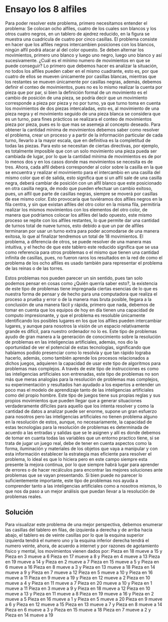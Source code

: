 # Ensayo los 8 alfiles
Para poder resolver este problema, primero necesitamos entender el problema:
Se colocan ocho alfiles, cuatro de los cuales son blancos y los otros cuatro negros, en un tablero de ajedrez reducido, en la figura se muestra una cuadricula de cuatro por cinco casillas. El problema consiste en hacer que los alfiles negros intercambien posiciones con los blancos, ningún alfil podrá atacar al del color opuesto. Se deben alternar los movimientos, primero uno blanco y luego uno negro, luego uno blanco y así sucesivamente. ¿Cuál es el mínimo numero de movimientos en que se puede conseguir?
Lo primero que debemos hacer es analizar la situación, no todos los alfiles pueden caber en el mismo cuadrante, esto es, por que cuatro de ellos se mueven únicamente por casillas blancas, mientras que los restantes se mueven únicamente por casillas negras, además, debemos definir el conteo de movimientos, pues no es lo mismo realizar la cuenta por pieza que por par, si bien la definición formal de un movimiento es el cambio de posición de una pieza, se podría decir que un movimiento corresponde a pieza por pieza y no por turno, ya que turno toma en cuenta los movimientos de dos piezas intercaladas, esto es, al movimiento de una pieza negra y el movimiento seguido de una pieza blanca se considera que es un turno, para fines prácticos se realizara el conteo de movimientos pieza por pieza, pues es lo que mas se asemeja al concepto deseado.
Para obtener la cantidad mínima de movimientos debemos saber como resolver el problema, crear un proceso y a partir de la información particular de cada turno, llevarlo a la mayor escala, que en definitiva es la completitud de todas las piezas. Para esto se necesitan de ciertas directivas, por ejemplo, es totalmente imposible que con un solo movimiento una pieza pueda ser cambiada de lugar, por lo que la cantidad mínima de movimientos es de por lo menos dos y en los casos donde mas movimientos se necesita es de tres. Ahora, cada alfil deberá corresponder al color sobre la casilla en la que se encuentra y realizar el movimiento para el intercambio en una casilla del mismo color que el de salida, esto significa que si un alfil sale de una casilla negra, deberá cambiar de posición con un alfil blanco que este posicionado en otra casilla negra, de modo que pueden efectuar un cambio exitoso, pues, un alfil que parte de casillas negras, siempre se moverá por casillas de ese mismo color. Esto provocaría que tuviéramos dos alfiles negros en la fila centra, y sin que existan alfiles del otro color en la misma fila, permitiría realizar los mismos movimientos con los elementos del otro color, de manera que podríamos colocar los alfiles del lado opuesto, este mismo proceso se repite con los alfiles restantes, lo que permite dar una cantidad de turnos total de nueve turnos, esto debido a que un par de alfiles terminaran por usar un turno extra para poder acomodarse de una manera exitosa, lo que al finalizar tendremos un total de 18 movimientos.
El problema, a diferencia de otros, se puede resolver de una manera mas intuitiva, y el hecho de que este tablero este reducido significa que se usa como referencia para otros problemas o el mismo que tienen una cantidad infinita de casillas, pues, no fueron raros los resultados en la red de como el problema de los ocho alfiles es usado también para representar el problema de las reinas o de las torres.


Estos problemas nos pueden parecer un sin sentido, pues tan solo podemos pensar en cosas como ¿Quién querría saber esto?, la existencia de este tipo de problemas tiene impregnada ciertas esencias de lo que es nuestra forma de pensar y de hecho para una computadora que realiza el proceso a prueba y error o de la manera mas bruta posible, llegara a la conclusión de una manera fácil y rápida, primero que nada, debemos de tomar en cuenta que los equipos de hoy en día tienen una capacidad de computo impresionante, y que el problema es resoluble únicamente identificando los posibles lugares en los que los alfiles pueden intercambiar lugares, y aunque para nosotros la visión de un espacio relativamente grande es difícil, para nuestro ordenador no lo es.
Este tipo de problemas ayudo de gran manera a la generación de conocimiento sobre la resolución de problemas en las inteligencias artificiales, además, nos dio la oportunidad de ver el potencial de estas tecnologías, significando que habíamos podido presenciar como lo resolvía y que tan rápido lograba hacerlo, además, como también aprende los procesos relacionados a dichos juegos, adquieren la capacidad de usar este tipo de algoritmos para problemas mas complejos. 
A través de este tipo de instrucciones es como las inteligencias artificiales son entrenadas, este tipo de problemas no son más que meras analogías para la resolución de problemas mas complejos, su experimentación y resultados han ayudado a los expertos a entender un poco mas el modelo de aprendizaje tanto de las inteligencias artificiales como del propio hombre. Este tipo de juegos tiene sus propias reglas y sus propios movimientos que pueden llegar que a generar situaciones verdaderamente difíciles para aquello que los intenta resolver y como la cantidad de datos a analizar puede ser enorme, supone un gran esfuerzo para nosotros pero las inteligencias artificiales no tienen problema alguno en la resolución de estos, aunque, no necesariamente, la capacidad de estas tecnologías para la resolución de problemas es determinada de acuerdo a las entradas y salidas que se le asignen y allí es donde debemos de tomar en cuanta todas las variables que un entorno practico tiene, si se trata de jugar un juego real, debe de tener en cuenta aspectos como la forma, iluminación y materiales de los objetos que vaya a manipular y con esta información establecer la estrategia mas eficiente para resolver el problema, lo ideal es que lo hiciera pero en este campo siempre esta presente la mejora continua, por lo que siempre habrá lugar para aprender de errores o de hacer recálculos para encontrar las mejores soluciones ante problemas que se vayan presentando.
Si bien puede no parecer lo suficientemente importante, este tipo de problemas nos ayuda a comprender tanto a las inteligencias artificiales como a nosotros mismos, lo que nos da paso a un mejor análisis que puedan llevar a la resolución de problemas reales.







## Solución
Para visualizar este problema de una mejor perspectiva, debemos enumerar las casillas del tablero en filas, de izquierda a derecha y de arriba hacia abajo, el tablero es de veinte casillas por lo que la esquina superior izquierda tendrá el numero uno y la esquina inferior derecha tendrá el numero veinte, ahora, de acuerdo a internet y por razones de agotamiento físico y mental, los movimientos vienen dados por:
Pieza en 18 mueve a 15 y Pieza en 3 mueve a 6
Pieza en 17 mueve a 8 y Pieza en 4 mueve a 13
Pieza en 19 mueve a 14 y Pieza en 2 mueve a 7
Pieza en 15 mueve a 5 y Pieza en 6 mueve a 16
Pieza en 8 mueve a 3 y Pieza en 13 mueve a 18
Pieza en 14 mueve a 9 y Pieza en 7 mueve a 12
Pieza en 5 mueve a 10 y Pieza en 16 mueve a 11
Pieza en 9 mueve a 19 y Pieza en 12 mueve a 2
Pieza en 10 mueve a 4 y Pieza en 11 mueve a 7
Pieza en 20 mueve a 10 y Pieza en 1 mueve a 11
Pieza en 3 mueve a 9 y Pieza en 18 mueve a 12
Pieza en 10 mueve a 13 y Pieza en 11 mueve a 8
Pieza en 19 mueve a 16 y Pieza en 2 mueve a 5
Pieza en 16 mueve a 1 y Pieza en 5 mueve a 20
Pieza en 9 mueve a 6 y Pieza en 12 mueve a 15
Pieza en 13 mueve a 7 y Pieza en 8 mueve a 14
Pieza en 6 mueve a 3 y Pieza en 15 mueve a 18
Pieza en 7 mueve a 2 y Pieza en 14 mueve a 19

